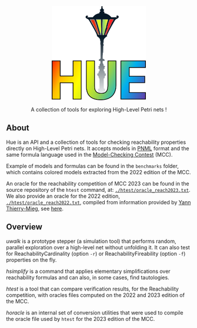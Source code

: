 <!-- PROJECT LOGO -->
<br />
<p align="center">
  <a href="https://github.com/dalzilio/hue">
    <img src="docs/hue.png" alt="Logo" width="256" height="256">
  </a>

  <p align="center">
    A collection of tools for exploring High-Level Petri nets !
    <!-- <br />
    <a href="https://github.com/dalzilio/mcc#features"><strong>see what's new »</strong></a>
    <br /> -->
    <!-- <a href="https://github.com/dalzilio/mcc">View Demo</a> -->
  </p>
</p>

## About

Hue is an API and a collection of tools for checking reachability properties
directly on  High-Level Petri nets. It accepts models in
[PNML](http://www.pnml.org/) format and the same formula language used in the
[Model-Checking Contest](https://mcc.lip6.fr/) (MCC).

Example of models and formulas can be found in the `benchmarks` folder, which
contains colored models extracted from the 2022 edition of the MCC.

An oracle for the reachability competition of MCC 2023 can be found in the source repository of the `htest` command, at: [`./htest/oracle_reach2023.txt`](https://raw.githubusercontent.com/dalzilio/hue/main/cmd/htest/oracle_reach2023.txt). We also provide an oracle for the 2022 edition, [`./htest/oracle_reach2022.txt`](https://raw.githubusercontent.com/dalzilio/hue/main/cmd/htest/oracle_reach2022.txt), compiled from information provided by [Yann Thierry-Mieg](https://github.com/yanntm), see [here](https://github.com/yanntm/pnmcc-models-2022).

## Overview

*uwalk* is a prototype stepper (a simulation tool) that performs random,
parallel exploration over a high-level net without unfolding it. It can also
test for ReachabilityCardinality (option `-r`) or ReachabilityFireability
(option `-f`) properties on the fly.

*hsimplify* is a command that applies elementary simplifications over
reachability formulas and can also, in some cases, find tautologies.

*htest* is a tool that can compare verification results, for the Reachability
competition, with oracles files computed on the 2022 and 2023 edition of the
MCC.

*horacle* is an internal set of conversion utilities that were used to compile
the oracle file used by `htest` for the 2023 edition of the MCC.
